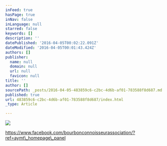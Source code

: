 ```yaml
---
inFeed: true
hasPage: true
inNav: false
inLanguage: null
starred: false
keywords: []
description: ''
datePublished: '2016-04-05T00:02:22.091Z'
dateModified: '2016-04-05T00:01:43.424Z'
authors: []
publisher:
  name: null
  domain: null
  url: null
  favicon: null
title: ''
author: []
sourcePath: _posts/2016-04-05-483859c6-c2bc-4d6b-af01-783588f8d687.md
published: true
url: 483859c6-c2bc-4d6b-af01-783588f8d687/index.html
_type: Article

---
```

![](https://the-grid-user-content.s3-us-west-2.amazonaws.com/76935309-6cb6-4e5d-bf88-25478be49286.jpg)

https://www.facebook.com/bourbonconnoisseurassociation/?ref=aymt\_homepage\_panel